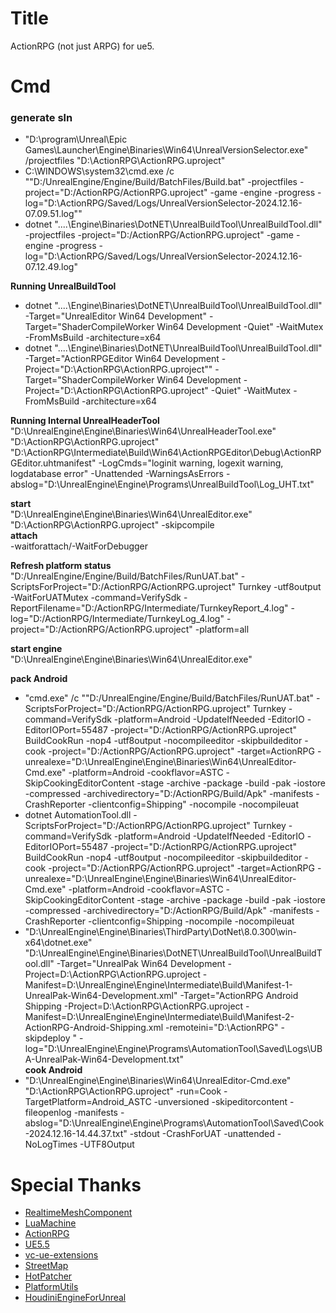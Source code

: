 # Title
ActionRPG (not just ARPG) for ue5.

# Cmd

### generate sln
- "D:\program\Unreal\Epic Games\Launcher\Engine\Binaries\Win64\UnrealVersionSelector.exe" /projectfiles "D:\ActionRPG\ActionRPG.uproject"<br>
- C:\WINDOWS\system32\cmd.exe /c ""D:/UnrealEngine/Engine/Build/BatchFiles/Build.bat"  -projectfiles -project="D:/ActionRPG/ActionRPG.uproject" -game -engine -progress -log="D:\ActionRPG/Saved/Logs/UnrealVersionSelector-2024.12.16-07.09.51.log""<br>
- dotnet  "..\..\Engine\Binaries\DotNET\UnrealBuildTool\UnrealBuildTool.dll" -projectfiles -project="D:/ActionRPG/ActionRPG.uproject" -game -engine -progress -log="D:\ActionRPG/Saved/Logs/UnrealVersionSelector-2024.12.16-07.12.49.log"<br>


**Running UnrealBuildTool**<br>
- dotnet "..\..\Engine\Binaries\DotNET\UnrealBuildTool\UnrealBuildTool.dll" -Target="UnrealEditor Win64 Development" -Target="ShaderCompileWorker Win64 Development -Quiet" -WaitMutex -FromMsBuild -architecture=x64<br>
- dotnet  "..\..\Engine\Binaries\DotNET\UnrealBuildTool\UnrealBuildTool.dll" -Target="ActionRPGEditor Win64 Development -Project=\"D:\ActionRPG\ActionRPG.uproject\"" -Target="ShaderCompileWorker Win64 Development -Project=\"D:\ActionRPG\ActionRPG.uproject\" -Quiet" -WaitMutex -FromMsBuild -architecture=x64<br>

**Running Internal UnrealHeaderTool**<br>
"D:\UnrealEngine\Engine\Binaries\Win64\UnrealHeaderTool.exe" "D:\ActionRPG\ActionRPG.uproject" "D:\ActionRPG\Intermediate\Build\Win64\ActionRPGEditor\Debug\ActionRPGEditor.uhtmanifest" -LogCmds="loginit warning, logexit warning, logdatabase error" -Unattended -WarningsAsErrors -abslog="D:\UnrealEngine\Engine\Programs\UnrealBuildTool\Log_UHT.txt"<br>

**start**<br>
"D:\UnrealEngine\Engine\Binaries\Win64\UnrealEditor.exe" "D:\ActionRPG\ActionRPG.uproject" -skipcompile<br>
**attach**<br>
-waitforattach/-WaitForDebugger<br>

**Refresh platform status**<br>
"D:/UnrealEngine/Engine/Build/BatchFiles/RunUAT.bat"  -ScriptsForProject="D:/ActionRPG/ActionRPG.uproject" Turnkey -utf8output -WaitForUATMutex -command=VerifySdk -ReportFilename="D:/ActionRPG/Intermediate/TurnkeyReport_4.log" -log="D:/ActionRPG/Intermediate/TurnkeyLog_4.log" -project="D:/ActionRPG/ActionRPG.uproject"  -platform=all<br>

**start engine**<br>
"D:\UnrealEngine\Engine\Binaries\Win64\UnrealEditor.exe"<br>

**pack Android**<br>
- "cmd.exe" /c ""D:/UnrealEngine/Engine/Build/BatchFiles/RunUAT.bat"  -ScriptsForProject="D:/ActionRPG/ActionRPG.uproject" Turnkey -command=VerifySdk -platform=Android -UpdateIfNeeded -EditorIO -EditorIOPort=55487  -project="D:/ActionRPG/ActionRPG.uproject" BuildCookRun -nop4 -utf8output -nocompileeditor -skipbuildeditor -cook  -project="D:/ActionRPG/ActionRPG.uproject" -target=ActionRPG  -unrealexe="D:\UnrealEngine\Engine\Binaries\Win64\UnrealEditor-Cmd.exe" -platform=Android  -cookflavor=ASTC -SkipCookingEditorContent -stage -archive -package -build -pak -iostore -compressed -archivedirectory="D:/ActionRPG/Build/Apk" -manifests -CrashReporter -clientconfig=Shipping" -nocompile -nocompileuat<br>
- dotnet  AutomationTool.dll -ScriptsForProject="D:/ActionRPG/ActionRPG.uproject" Turnkey -command=VerifySdk -platform=Android -UpdateIfNeeded -EditorIO -EditorIOPort=55487  -project="D:/ActionRPG/ActionRPG.uproject" BuildCookRun -nop4 -utf8output -nocompileeditor -skipbuildeditor -cook  -project="D:/ActionRPG/ActionRPG.uproject" -target=ActionRPG  -unrealexe="D:\UnrealEngine\Engine\Binaries\Win64\UnrealEditor-Cmd.exe" -platform=Android  -cookflavor=ASTC -SkipCookingEditorContent -stage -archive -package -build -pak -iostore -compressed -archivedirectory="D:/ActionRPG/Build/Apk" -manifests -CrashReporter -clientconfig=Shipping -nocompile -nocompileuat<br>
- "D:\UnrealEngine\Engine\Binaries\ThirdParty\DotNet\8.0.300\win-x64\dotnet.exe" "D:\UnrealEngine\Engine\Binaries\DotNET\UnrealBuildTool\UnrealBuildTool.dll" -Target="UnrealPak Win64 Development -Project=D:\ActionRPG\ActionRPG.uproject -Manifest=D:\UnrealEngine\Engine\Intermediate\Build\Manifest-1-UnrealPak-Win64-Development.xml" -Target="ActionRPG Android Shipping -Project=D:\ActionRPG\ActionRPG.uproject -Manifest=D:\UnrealEngine\Engine\Intermediate\Build\Manifest-2-ActionRPG-Android-Shipping.xml  -remoteini=\"D:\ActionRPG\"  -skipdeploy " -log="D:\UnrealEngine\Engine\Programs\AutomationTool\Saved\Logs\UBA-UnrealPak-Win64-Development.txt"<br>
**cook Android**<br>
- "D:\UnrealEngine\Engine\Binaries\Win64\UnrealEditor-Cmd.exe" "D:\ActionRPG\ActionRPG.uproject" -run=Cook  -TargetPlatform=Android_ASTC  -unversioned -skipeditorcontent -fileopenlog -manifests -abslog="D:\UnrealEngine\Engine\Programs\AutomationTool\Saved\Cook-2024.12.16-14.44.37.txt" -stdout -CrashForUAT -unattended -NoLogTimes  -UTF8Output<br>


# Special Thanks
- [RealtimeMeshComponent](https://github.com/TriAxis-Games/RealtimeMeshComponent)
- [LuaMachine](https://github.com/rdeioris/LuaMachine)
- [ActionRPG](https://docs.unrealengine.com/4.27/zh-CN/Resources/SampleGames/ARPG/)
- [UE5.5](https://www.unrealengine.com/zh-CN/unreal-engine-5)
- [vc-ue-extensions](https://github.com/microsoft/vc-ue-extensions)
- [StreetMap](https://github.com/ue4plugins/StreetMap)
- [HotPatcher](https://github.com/hxhb/HotPatcher)
- [PlatformUtils](https://github.com/hxhb/PlatformUtils)
- [HoudiniEngineForUnreal](https://github.com/sideeffects/HoudiniEngineForUnreal)


